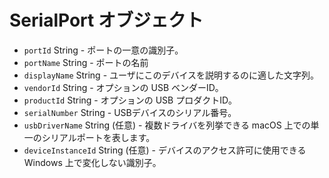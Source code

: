 # SerialPort オブジェクト

* `portId` String - ポートの一意の識別子。
* `portName` String - ポートの名前
* `displayName` String - ユーザにこのデバイスを説明するのに適した文字列。
* `vendorId` String - オプションの USB ベンダーID。
* `productId` String - オプションの USB プロダクトID。
* `serialNumber` String - USBデバイスのシリアル番号。
* `usbDriverName` String (任意) - 複数ドライバを列挙できる macOS 上での単一のシリアルポートを表します。
* `deviceInstanceId` String (任意) - デバイスのアクセス許可に使用できる Windows 上で変化しない識別子。
